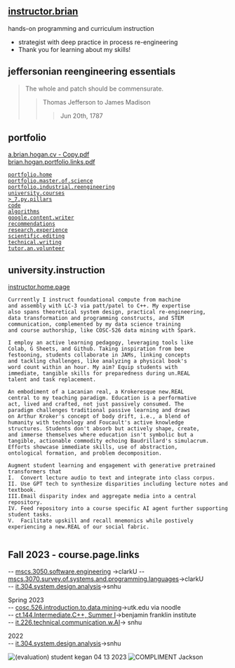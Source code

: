 ## [instructor.brian](https://github.com/bbe2/instructor.brian)  
hands-on programming and curriculum instruction  
- strategist with deep practice in process re-engineering  
- Thank you for learning about my skills!  

## jeffersonian reengineering essentials   
> The whole and patch should be commensurate.  
>> Thomas Jefferson to James Madison  
>>> Jun 20th, 1787  

## portfolio  
[a.brian.hogan.cv - Copy.pdf](https://github.com/bbe2/portfolio/files/12614610/a.brian.hogan.cv.-.Copy.pdf)  
[brian.hogan.portfolio.links.pdf](https://github.com/bbe2/portfolio/files/12614614/brian.hogan.portfolio.links.pdf)  


[`portfolio.home`](https://github.com/bbe2/portfolio.brian)  
[`portfolio.master.of.science`](https://github.com/bbe2/portfolio/tree/master_portfolio)  
[`portfolio.industrial.reengineering`](https://github.com/bbe2/portfolio/tree/reengineering)  
[`university.courses`](https://github.com/bbe2/instructor.brian)  
[`>_7.py.pillars`](https://github.com/bbe2/portfolio/tree/%3E_7_Pillars_of_Python)   
[`code`](https://github.com/bbe2/portfolio/tree/code)  
[`algorithms`](https://github.com/bbe2/professor.full.brain/tree/algorithms)  
[`google.content.writer`](https://github.com/bbe2/portfolio/tree/tech_curriculum_an_GwG)  
[`recommendations`](https://github.com/bbe2/portfolio/tree/reference_recommend)    
[`research.experience`](https://github.com/bbe2/portfolio/tree/research_experience )  
[`scientific.editing`](https://github.com/bbe2/portfolio/tree/scientific_edit)  
[`technical.writing`](https://github.com/bbe2/portfolio/tree/tech_write)  
[`tutor.an.volunteer`](https://github.com/bbe2/portfolio/tree/tutor_volunteer)  


## university.instruction  
[instructor.home.page](https://github.com/bbe2/instructor.brian)  
```
Currrently I instruct foundational compute from machine
and assembly with LC-3 via patt/patel to C++. My expertise
also spans theoretical system design, practical re-engineering,
data transformation and programming constructs, and STEM
communication, complemented by my data science training
and course authorship, like COSC-526 data mining with Spark.

I employ an active learning pedagogy, leveraging tools like
Colab, G Sheets, and Github. Taking inspiration from bee
festooning, students collaborate in JAMs, linking concepts
and tackling challenges, like analyzing a physical book's
word count within an hour. My aim? Equip students with
immediate, tangible skills for preparedness during un.REAL
talent and task replacement.

An embodiment of a Lacanian real, a Krokeresque new.REAL
central to my teaching paradigm. Education is a performative
act, lived and crafted, not just passively consumed. The
paradigm challenges traditional passive learning and draws
on Arthur Kroker's concept of body drift, i.e., a blend of
humanity with technology and Foucault's active knowledge
structures. Students don't absorb but actively shape, create,
and immerse themselves where education isn't symbolic but a
tangible, actionable commodity echoing Baudrillard's simulacrum.
Efforts showcase immediate skills, use of abstraction,
ontological formation, and problem decomposition.

Augment student learning and engagement with generative pretrained transformers that
I.	Convert lecture audio to text and integrate into class corpus.
II.	Use GPT tech to synthesize disparities including lecture notes and textbook.
III.Email disparity index and aggregate media into a central repository.  
IV.	Feed repository into a course specific AI agent further supporting student tasks.
V.	Facilitate upskill and recall mnemonics while postively experiencing a new.REAL of our social fabric.


```

## Fall 2023 - course.page.links
-- [mscs.3050.software.engineering](https://github.com/bbe2/instructor.brian/tree/mscs.3070.survey.of.systems.and.programming.languages) ->clarkU 
-- [mscs.3070.survey.of.systems.and.programming.languages](https://github.com/bbe2/instructor.brian/tree/mscs.3070.survey.of.systems.and.programming.languages)->clarkU  
-- [it.304.system.design.analysis](https://github.com/bbe2/instructor.brian/tree/it.304.fall.2023)->snhu  

Spring 2023  
-- [cosc.526.introduction.to.data.mining](https://github.com/bbe2/professor/tree/cosc.526.intro.to.data.Mining.utk.edu)->utk.edu via noodle  
-- [ct.144.Intermediate.C++, Summer I](https://github.com/bbe2/professor/tree/ct.144.intermedat.C%2B%2B)->benjamin franklin institute  
-- [it.226.technical.communication.w.AI](https://github.com/bbe2/professor/tree/it.226.technical.communication.w.ai)-> snhu  

2022  
-- [it.304.system.design.analysis](https://github.com/bbe2/IT.304.Fall.2022)->snhu  

![(evaluation) student kegan 04 13 2023](https://github.com/bbe2/professor/assets/59778456/356cefc6-475e-472f-8b75-e23c5b5b38b9)
![COMPLIMENT Jackson](https://github.com/bbe2/professor/assets/59778456/55b15676-2ea6-490f-9bc1-86e85acf230a)  
